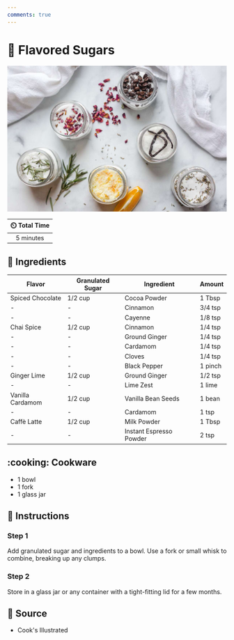 ```yaml
---
comments: true
---
```

# :candy: Flavored Sugars

![Flavored Sugars](../assets/images/flavored-sugars.jpg)

| :timer_clock: Total Time |
|:-----------------------: |
| 5 minutes |

## :salt: Ingredients

| Flavor            | Granulated Sugar | Ingredient               | Amount  |
|-------------------|------------------|--------------------------|---------|
| Spiced Chocolate  | 1/2 cup          | Cocoa Powder             | 1 Tbsp  |
| -                 | -                | Cinnamon                 | 3/4 tsp |
| -                 | -                | Cayenne                  | 1/8 tsp |
| Chai Spice        | 1/2 cup          | Cinnamon                 | 1/4 tsp |
| -                 | -                | Ground Ginger            | 1/4 tsp |
| -                 | -                | Cardamom                 | 1/4 tsp |
| -                 | -                | Cloves                   | 1/4 tsp |
| -                 | -                | Black Pepper             | 1 pinch |
| Ginger Lime       | 1/2 cup          | Ground Ginger            | 1/2 tsp |
| -                 | -                | Lime Zest                | 1 lime  |
| Vanilla Cardamom  | 1/2 cup          | Vanilla Bean Seeds       | 1 bean  |
| -                 | -                | Cardamom                 | 1 tsp   |
| Caffè Latte       | 1/2 cup          | Milk Powder              | 1 Tbsp  |
| -                 | -                | Instant Espresso Powder  | 2 tsp   |

## :cooking: Cookware

- 1 bowl
- 1 fork
- 1 glass jar

## :pencil: Instructions

### Step 1

Add granulated sugar and ingredients to a bowl. Use a fork or small whisk to combine, breaking up any clumps.

### Step 2

Store in a glass jar or any container with a tight-fitting lid for a few months.

## :link: Source

- Cook's Illustrated
